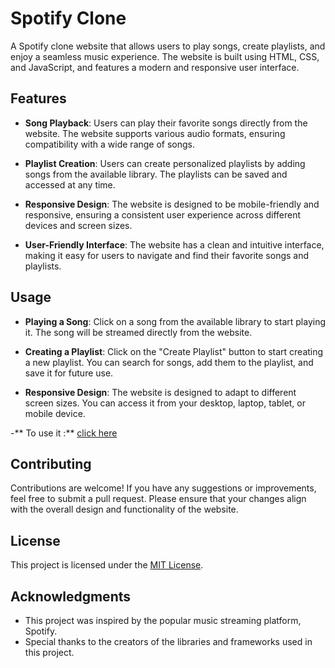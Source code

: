 # Spotify Clone

A Spotify clone website that allows users to play songs, create playlists, and enjoy a seamless music experience. The website is built using HTML, CSS, and JavaScript, and features a modern and responsive user interface.

## Features

- **Song Playback**: Users can play their favorite songs directly from the website. The website supports various audio formats, ensuring compatibility with a wide range of songs.

- **Playlist Creation**: Users can create personalized playlists by adding songs from the available library. The playlists can be saved and accessed at any time.

- **Responsive Design**: The website is designed to be mobile-friendly and responsive, ensuring a consistent user experience across different devices and screen sizes.

- **User-Friendly Interface**: The website has a clean and intuitive interface, making it easy for users to navigate and find their favorite songs and playlists.
  

## Usage

- **Playing a Song**: Click on a song from the available library to start playing it. The song will be streamed directly from the website.

- **Creating a Playlist**: Click on the "Create Playlist" button to start creating a new playlist. You can search for songs, add them to the playlist, and save it for future use.

- **Responsive Design**: The website is designed to adapt to different screen sizes. You can access it from your desktop, laptop, tablet, or mobile device.

-** To use it :** [click here](https://spotiphy.freewebhostmost.com)

## Contributing

Contributions are welcome! If you have any suggestions or improvements, feel free to submit a pull request. Please ensure that your changes align with the overall design and functionality of the website.

## License

This project is licensed under the [MIT License](LICENSE).

## Acknowledgments

- This project was inspired by the popular music streaming platform, Spotify.
- Special thanks to the creators of the libraries and frameworks used in this project.


